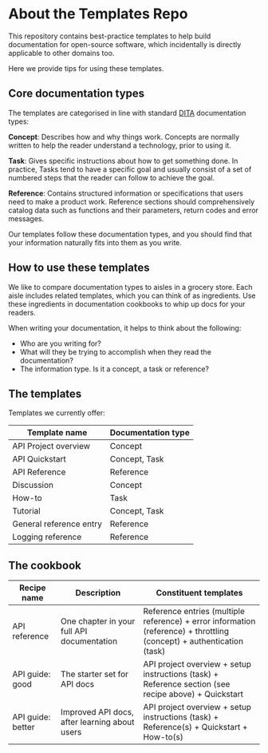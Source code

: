 # About the Templates Repo

This repository contains best-practice templates to help build documentation for open-source software, which incidentally is directly applicable to other domains too.

Here we provide tips for using these templates.

## Core documentation types

The templates are categorised in line with standard [DITA](http://docs.oasis-open.org/dita/dita/v1.3/errata02/os/complete/part3-all-inclusive/archSpec/technicalContent/dita-technicalContent-InformationTypes.html#dita_technicalContent_InformationTypes) documentation types:

**Concept**: Describes how and why things work. Concepts are normally written to help the reader understand a technology, prior to using it.

**Task**: Gives specific instructions about how to get something done. In practice, Tasks tend to have a specific goal and usually consist of a set of numbered steps that the reader can follow to achieve the goal.

**Reference**: Contains structured information or specifications that users need to make a product work. Reference sections should comprehensively catalog data such as functions and their parameters, return codes and error messages.

Our templates follow these documentation types, and you should find that your information naturally fits into them as you write.

## How to use these templates

We like to compare documentation types to aisles in a grocery store. Each aisle includes related templates, which you can think of as ingredients. Use these ingredients in documentation cookbooks to whip up docs for your readers.

When writing your documentation, it helps to think about the following:

* Who are you writing for?
* What will they be trying to accomplish when they read the documentation?
* The information type. Is it a concept, a task or reference?

## The templates

Templates we currently offer:

| Template name | Documentation type |
| ---------------------- | ------- |
API Project overview | Concept
API Quickstart | Concept, Task
API Reference | Reference
Discussion | Concept
How-to | Task
Tutorial | Concept, Task
General reference entry | Reference
Logging reference | Reference

## The cookbook

| Recipe name | Description |Constituent templates |
| ------- | ------- | ----------------- |
| API reference | One chapter in your full API documentation | Reference entries (multiple reference) + error information (reference) + throttling (concept) + authentication (task) |
| API guide: good | The starter set for API docs | API project overview + setup instructions (task) + Reference section (see recipe above) + Quickstart |
| API guide: better | Improved API docs, after learning about users | API project overview + setup instructions (task) + Reference(s) + Quickstart + How-to(s) |
